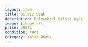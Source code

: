 ```yaml
---
layout: item
title: Dilsiz Uşak
description: Geleneksel dilsiz uşak
image: [image_url]
price: 300TL
condition: Yeni
category: Yatak Odası
---
```

